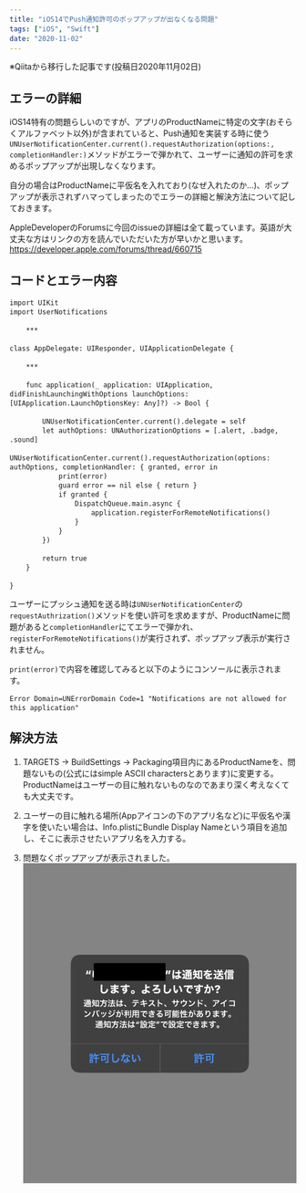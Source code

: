 ```yaml
---
title: "iOS14でPush通知許可のポップアップが出なくなる問題"
tags: ["iOS", "Swift"]
date: "2020-11-02"
---
```


※Qiitaから移行した記事です(投稿日2020年11月02日)

## エラーの詳細

iOS14特有の問題らしいのですが、アプリのProductNameに特定の文字(おそらくアルファベット以外)が含まれていると、Push通知を実装する時に使う
`UNUserNotificationCenter.current().requestAuthorization(options:, completionHandler:)`メソッドがエラーで弾かれて、ユーザーに通知の許可を求めるポップアップが出現しなくなります。

自分の場合はProductNameに平仮名を入れており(なぜ入れたのか...)、ポップアップが表示されずハマってしまったのでエラーの詳細と解決方法について記しておきます。

AppleDeveloperのForumsに今回のissueの詳細は全て載っています。英語が大丈夫な方はリンクの方を読んでいただいた方が早いかと思います。
https://developer.apple.com/forums/thread/660715

## コードとエラー内容

```swift:AppDelegate
import UIKit
import UserNotifications

    ***

class AppDelegate: UIResponder, UIApplicationDelegate {

    ***

    func application(_ application: UIApplication, didFinishLaunchingWithOptions launchOptions: [UIApplication.LaunchOptionsKey: Any]?) -> Bool {

        UNUserNotificationCenter.current().delegate = self
        let authOptions: UNAuthorizationOptions = [.alert, .badge, .sound]
        UNUserNotificationCenter.current().requestAuthorization(options: authOptions, completionHandler: { granted, error in
            print(error)
            guard error == nil else { return }
            if granted {
                DispatchQueue.main.async {
                    application.registerForRemoteNotifications()
                }
            }
        })

        return true
    }

}
```

ユーザーにプッシュ通知を送る時は`UNUserNotificationCenter`の`requestAuthrization()`メソッドを使い許可を求めますが、ProductNameに問題があると`completionHandler`にてエラーで弾かれ、`registerForRemoteNotifications()`が実行されず、ポップアップ表示が実行されません。

`print(error)`で内容を確認してみると以下のようにコンソールに表示されます。

```
Error Domain=UNErrorDomain Code=1 "Notifications are not allowed for this application"
```

## 解決方法

1. TARGETS -> BuildSettings ->
   Packaging項目内にあるProductNameを、問題ないもの(公式にはsimple ASCII
   charactersとあります)に変更する。
   ProductNameはユーザーの目に触れないものなのであまり深く考えなくても大丈夫です。

2. ユーザーの目に触れる場所(Appアイコンの下のアプリ名など)に平仮名や漢字を使いたい場合は、Info.plistにBundle
   Display Nameという項目を追加し、そこに表示させたいアプリ名を入力する。

3. 問題なくポップアップが表示されました。
   ![](../../assets/tech-blog/2020-11-02/2020-11-02-01.jpg)
